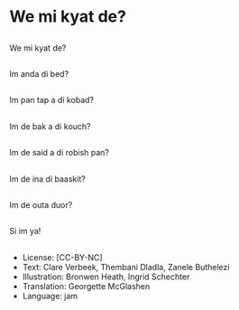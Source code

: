 # We mi kyat de?

##
We mi kyat de?

##
Im anda di bed?

##
Im pan tap a di kobad?

##
Im de bak a di kouch?

##
Im de said a di robish pan?

##
Im de ina di baaskit?

##
Im de outa duor?

##
Si im ya!

##
* License: [CC-BY-NC]
* Text: Clare Verbeek, Thembani Dladla, Zanele Buthelezi
* Illustration: Bronwen Heath, Ingrid Schechter
* Translation: Georgette McGlashen
* Language: jam
